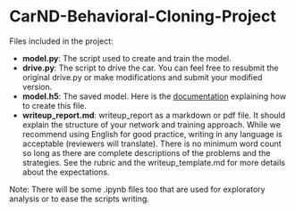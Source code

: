 # CarND-Behavioral-Cloning-Project

Files included in the project:

- **model.py**: The script used to create and train the model.
- **drive.py**: The script to drive the car. You can feel free to resubmit the original drive.py or make modifications and submit your modified version.
- **model.h5**: The saved model. Here is the [documentation](https://keras.io/getting-started/faq/#how-can-i-save-a-keras-model) explaining how to create this file.
- **writeup_report.md**: writeup_report as a markdown or pdf file. It should explain the structure of your network and training approach. While we recommend using English for good practice, writing in any language is acceptable (reviewers will translate). There is no minimum word count so long as there are complete descriptions of the problems and the strategies. See the rubric and the writeup_template.md for more details about the expectations.

Note: There will be some .ipynb files too that are used for exploratory analysis or to ease the scripts writing.
